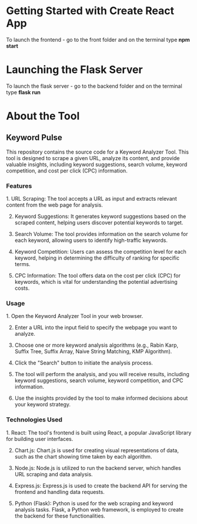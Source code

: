 # Getting Started with Create React App
To launch the frontend - go to the front folder and on the terminal type **npm start**

# Launching the Flask Server
To launch the flask server - go to the backend folder and on the terminal type **flask run**

# About the Tool
<h2>Keyword Pulse</h2>
This repository contains the source code for a Keyword Analyzer Tool. This tool is designed to scrape a given URL, analyze its content, and provide valuable insights, including keyword suggestions, search volume, keyword competition, and cost per click (CPC) information.

<h3>Features</h3>
1. URL Scraping: The tool accepts a URL as input and extracts relevant content from the web page for analysis.

2. Keyword Suggestions: It generates keyword suggestions based on the scraped content, helping users discover potential keywords to target.

3. Search Volume: The tool provides information on the search volume for each keyword, allowing users to identify high-traffic keywords.

4. Keyword Competition: Users can assess the competition level for each keyword, helping in determining the difficulty of ranking for specific terms.

5. CPC Information: The tool offers data on the cost per click (CPC) for keywords, which is vital for understanding the potential advertising costs.


<h3>Usage</h3>
1. Open the Keyword Analyzer Tool in your web browser.

2. Enter a URL into the input field to specify the webpage you want to analyze.

3. Choose one or more keyword analysis algorithms (e.g., Rabin Karp, Suffix Tree, Suffix Array, Naive String Matching, KMP Algorithm).

4. Click the "Search" button to initiate the analysis process.

5. The tool will perform the analysis, and you will receive results, including keyword suggestions, search volume, keyword competition, and CPC information.

6. Use the insights provided by the tool to make informed decisions about your keyword strategy.

<h3>Technologies Used</h3>
1. React: The tool's frontend is built using React, a popular JavaScript library for building user interfaces.

2. Chart.js: Chart.js is used for creating visual representations of data, such as the chart showing time taken by each algorithm.

3. Node.js: Node.js is utilized to run the backend server, which handles URL scraping and data analysis.

4. Express.js: Express.js is used to create the backend API for serving the frontend and handling data requests.

5. Python (Flask): Python is used for the web scraping and keyword analysis tasks. Flask, a Python web framework, is employed to create the backend for these functionalities.
